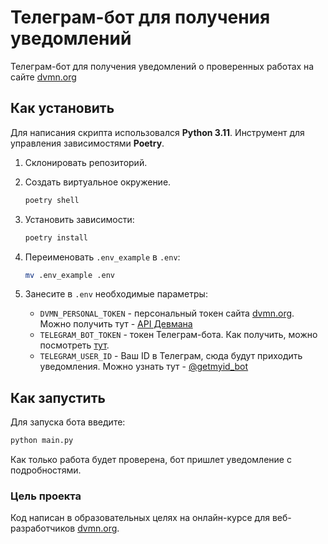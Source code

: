 # Телеграм-бот для получения уведомлений 
Телеграм-бот для получения уведомлений о проверенных работах на сайте [dvmn.org](https://dvmn.org/)


## Как установить

Для написания скрипта использовался __Python 3.11__.
Инструмент для управления зависимостями __Poetry__.

1. Склонировать репозиторий.
   
2. Создать виртуальное окружение.
    ```bash
    poetry shell
    ```
3. Установить зависимости:
    ```bash
    poetry install
    ```
4. Переименовать `.env_example` в `.env`:
   ```bash
   mv .env_example .env
   ```
5. Занесите в `.env` необходимые параметры:

   - `DVMN_PERSONAL_TOKEN` - персональный токен сайта [dvmn.org](https://dvmn.org/). Можно получить тут - [API Девмана](https://dvmn.org/api/docs/)
   - `TELEGRAM_BOT_TOKEN` - токен Телеграм-бота. Как получить, можно посмотреть [тут](https://way23.ru/регистрация-бота-в-telegram.html).
   - `TELEGRAM_USER_ID` - Ваш ID в Телеграм, сюда будут приходить уведомления. Можно узнать тут - [@getmyid_bot](https://t.me/getmyid_bot)

## Как запустить

Для запуска бота введите:
```bash
python main.py
```
Как только работа будет проверена, бот пришлет уведомление с подробностями.

### Цель проекта

Код написан в образовательных целях на онлайн-курсе для веб-разработчиков [dvmn.org](https://dvmn.org/).